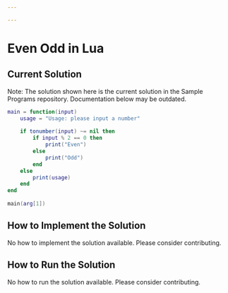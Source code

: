 ```yaml
---

---
```


# Even Odd in Lua

## Current Solution

Note: The solution shown here is the current solution in the Sample Programs repository. Documentation below may be outdated.

```Lua
main = function(input)
    usage = "Usage: please input a number"
    
    if tonumber(input) ~= nil then
        if input % 2 == 0 then
            print("Even")
        else
            print("Odd")
        end
    else
        print(usage)
    end
end
    
main(arg[1])
```

## How to Implement the Solution

No how to implement the solution available. Please consider contributing.

## How to Run the Solution

No how to run the solution available. Please consider contributing.